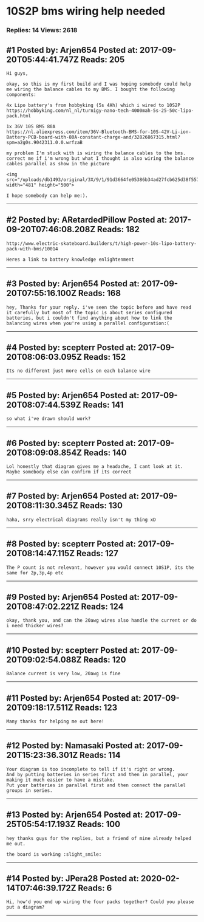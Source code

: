 # 10S2P bms wiring help needed

### Replies: 14 Views: 2618

## \#1 Posted by: Arjen654 Posted at: 2017-09-20T05:44:41.747Z Reads: 205

```
Hi guys, 

okay, so this is my first build and I was hoping somebody could help me wiring the balance cables to my BMS. I bought the following components:

4x Lipo battery's from hobbyking (5s 4Ah) which i wired to 10S2P
https://hobbyking.com/nl_nl/turnigy-nano-tech-4000mah-5s-25-50c-lipo-pack.html

1x 36V 10S BMS 80A
https://nl.aliexpress.com/item/36V-Bluetooth-BMS-for-10S-42V-Li-ion-Battery-PCB-board-with-80A-constant-charge-and/32826867315.html?spm=a2g0s.9042311.0.0.wrfzaB

my problem I'm stuck with is wiring the balance cables to the bms. correct me if i'm wrong but what I thought is also wiring the balance cables parallel as show in the picture

<img src="/uploads/db1493/original/3X/9/1/91d3664fe05386b34ad27fcb625d38f557eeb318.jpg" width="481" height="500">

I hope somebody can help me:).
```

---
## \#2 Posted by: ARetardedPillow Posted at: 2017-09-20T07:46:08.208Z Reads: 182

```
http://www.electric-skateboard.builders/t/high-power-10s-lipo-battery-pack-with-bms/10014

Heres a link to battery knowledge enlightenment
```

---
## \#3 Posted by: Arjen654 Posted at: 2017-09-20T07:55:16.100Z Reads: 168

```
hey, Thanks for your reply. i've seen the topic before and have read it carefully but most of the topic is about series configured batteries, but i couldn't find anything about how to link the balancing wires when you're using a parallel configuration:(
```

---
## \#4 Posted by: scepterr Posted at: 2017-09-20T08:06:03.095Z Reads: 152

```
Its no different just more cells on each balance wire
```

---
## \#5 Posted by: Arjen654 Posted at: 2017-09-20T08:07:44.539Z Reads: 141

```
so what i've drawn should work?
```

---
## \#6 Posted by: scepterr Posted at: 2017-09-20T08:09:08.854Z Reads: 140

```
Lol honestly that diagram gives me a headache, I cant look at it. Maybe somebody else can confirm if its correct
```

---
## \#7 Posted by: Arjen654 Posted at: 2017-09-20T08:11:30.345Z Reads: 130

```
haha, srry electrical diagrams really isn't my thing xD
```

---
## \#8 Posted by: scepterr Posted at: 2017-09-20T08:14:47.115Z Reads: 127

```
The P count is not relevant, however you would connect 10S1P, its the same for 2p,3p,4p etc
```

---
## \#9 Posted by: Arjen654 Posted at: 2017-09-20T08:47:02.221Z Reads: 124

```
okay, thank you, and can the 20awg wires also handle the current or do i need thicker wires?
```

---
## \#10 Posted by: scepterr Posted at: 2017-09-20T09:02:54.088Z Reads: 120

```
Balance current is very low, 20awg is fine
```

---
## \#11 Posted by: Arjen654 Posted at: 2017-09-20T09:18:17.511Z Reads: 123

```
Many thanks for helping me out here!
```

---
## \#12 Posted by: Namasaki Posted at: 2017-09-20T15:23:36.301Z Reads: 114

```
Your diagram is too incomplete to tell if it's right or wrong. 
And by putting batteries in series first and then in parallel, your making it much easier to have a mistake. 
Put your batteries in parallel first and then connect the parallel groups in series.
```

---
## \#13 Posted by: Arjen654 Posted at: 2017-09-25T05:54:17.193Z Reads: 100

```
hey thanks guys for the replies, but a friend of mine already helped me out.

the board is working :slight_smile:
```

---
## \#14 Posted by: JPera28 Posted at: 2020-02-14T07:46:39.172Z Reads: 6

```
Hi, how'd you end up wiring the four packs together? Could you please put a diagram?
```

---
